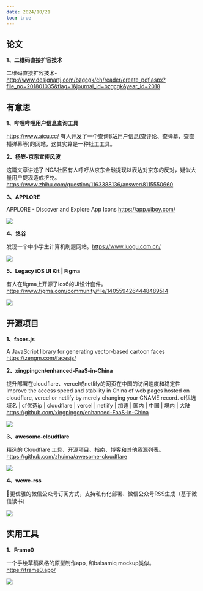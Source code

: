 ```yaml
---
date: 2024/10/21
toc: true
---
```


## 论文
**1、二维码直接扩容技术**

二维码直接扩容技术-<http://www.designartj.com/bzgcgk/ch/reader/create_pdf.aspx?file_no=201801035&flag=1&journal_id=bzgcgk&year_id=2018>



## 有意思

**1、哔哩哔哩用户信息查询工具**

<https://www.aicu.cc/> 有人开发了一个查询B站用户信息(查评论、查弹幕、查直播弹幕等)的网站，这其实算是一种社工工具。



**2、杨笠-京东宣传风波**

这篇文章讲述了 NGA社区有人呼吁从京东金融提现以表达对京东的反对，疑似大量用户提现造成挤兑。
<https://www.zhihu.com/question/1163388136/answer/8115550660>



**3、APPLORE**

APPLORE - Discover and Explore App Icons <https://app.uiboy.com/>

![](https://app.uiboy.com/og-image.webp)

**4、洛谷**

发现一个中小学生计算机刷题网站。<https://www.luogu.com.cn/>

![](https://ipic.luogu.com.cn/yugu23n/cs/banner.png)

**5、Legacy iOS UI Kit | Figma**

有人在figma上开源了ios6的UI设计套件。<https://www.figma.com/community/file/1405594264448489514>

![](https://s3-figma-hubfile-images-production.figma.com/hub/file/carousel/img/8d9998d91806a6a71ebe9bf8a7a0d092de2f1ffe/b4613882e865959404ef974764d8e3996da3e509)

## 开源项目
**1、faces.js**

A JavaScript library for generating vector-based cartoon faces <https://zengm.com/facesjs/>



**2、xingpingcn/enhanced-FaaS-in-China**

提升部署在cloudflare、vercel或netlify的网页在中国的访问速度和稳定性 Improve the access speed and stability in China of web pages hosted on cloudflare, vercel or netlify by merely changing your CNAME record. cf优选域名 | cf优选ip | cloudflare | vercel | netlify | 加速 | 国内 | 中国 | 境内 | 大陆 <https://github.com/xingpingcn/enhanced-FaaS-in-China>

![](https://opengraph.githubassets.com/b16b18cebd4ce5b2ff4c4cbb3498eea5c6ccbebe0c8929a701d155dde1ad0cfd/xingpingcn/enhanced-FaaS-in-China)

**3、awesome-cloudflare**

精选的 Cloudflare 工具、开源项目、指南、博客和其他资源列表。<https://github.com/zhuima/awesome-cloudflare>

![](https://opengraph.githubassets.com/8bbf8e6effa1456411943ec74aa4de51f70259ea26834cd20197cd264e4216df/zhuima/awesome-cloudflare)

**4、wewe-rss**

 🤗更优雅的微信公众号订阅方式，支持私有化部署、微信公众号RSS生成（基于微信读书）

![](https://opengraph.githubassets.com/efe14ae8e737ebf76c91fd2d1e340f9b6781b793adee66c7236943b3c14f223e/cooderl/wewe-rss)

## 实用工具
**1、Frame0**

一个手绘草稿风格的原型制作app, 和balsamiq mockup类似。<https://frame0.app/>

![](https://frame0.app/og.jpg)

